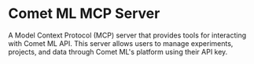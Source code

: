 # Comet ML MCP Server

A Model Context Protocol (MCP) server that provides tools for interacting with Comet ML API. This server allows users to manage experiments, projects, and data through Comet ML's platform using their API key.

